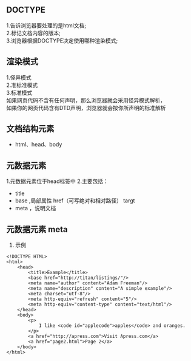 ## DOCTYPE   
1.告诉浏览器要处理的是html文档;  
2.标记文档内容的版本;  
3.浏览器根据DOCTYPE决定使用哪种渲染模式;  
  
## 渲染模式    
1.怪异模式  
2.准标准模式  
3.标准模式  
  如果网页代码不含有任何声明，那么浏览器就会采用怪异模式解析，   
  如果你的网页代码含有DTD声明，浏览器就会按你所声明的标准解析

## 文档结构元素
 + html、head、body

## 元数据元素
1.元数据元素位于head标签中
2.主要包括：
  * title
  * base ,局部属性 href（可写绝对和相对路径） targt
  * meta ，说明文档

## 元数据元素 meta
1. 示例
```
<!DOCTYPE HTML>
<html>
    <head>
        <title>Example</title>
        <base href="http://titan/listings/"/>
        <meta name="author" content="Adam Freeman"/>
        <meta name="description" content="A simple example"/>
        <meta charset="utf-8"/>
        <meta http-equiv="refresh" content="5"/>
        <meta http-equiv="content-type" content="text/html"/>
    </head>
    <body>
        <p>
            I like <code id="applecode">apples</code> and oranges.
        </p>
        <a href="http://apress.com">Visit Apress.com</a>
        <a href="page2.html">Page 2</a>
    </body>
</html>
```
